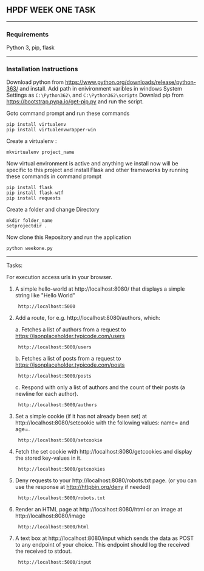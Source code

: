 **HPDF WEEK ONE TASK**
------------------


----------


### Requirements




 Python 3,
 pip, flask


----------


### Installation Instructions
Download python from https://www.python.org/downloads/release/python-363/ and install.
Add path in enivironment varibles in windows System Settings as `C:\Python362\` and `C:\Python362\scripts`
Downlad pip from https://bootstrap.pypa.io/get-pip.py and run the script.

Goto command prompt and run these commands

    pip install virtualenv
    pip install virtualenvwrapper-win

Create a virtualenv :

 

    mkvirtualenv project_name

 Now virtual environment is active  and anything we install now will be specific to this project and install Flask and other frameworks by running these commands in command prompt

 

    pip install flask
    pip install flask-wtf
    pip install requests
     

Create a folder and change Directory
 

    mkdir folder_name
    setprojectdir .

Now clone this Repository and run the application

    python weekone.py


----------


Tasks:


For execution access  urls in your browser.

1. A simple hello-world at http://localhost:8080/ that displays a simple string like "Hello World"

		http://localhost:5000

2. Add a route, for e.g. http://localhost:8080/authors, which:

	a. Fetches a list of authors from a request to https://jsonplaceholder.typicode.com/users

		http://localhost:5000/users

	b. Fetches a list of posts from a request to https://jsonplaceholder.typicode.com/posts

		http://localhost:5000/posts

	c. Respond with only a list of authors and the count of their posts (a newline for each author).

		http://localhost:5000/authors

3. Set a simple cookie (if it has not already been set) at http://localhost:8080/setcookie with the following values: name=<your-first-name> and age=<your-age>.

	    http://localhost:5000/setcookie

4. Fetch the set cookie with http://localhost:8080/getcookies and display the stored key-values in it.

		http://localhost:5000/getcookies

5. Deny requests to your http://localhost:8080/robots.txt page. (or you can use the response at http://httpbin.org/deny if needed)

		http://localhost:5000/robots.txt

6. Render an HTML page at http://localhost:8080/html or an image at http://localhost:8080/image

		http://localhost:5000/html

7. A text box at http://localhost:8080/input which sends the data as POST to any endpoint of your choice. This endpoint should log the received the received to stdout.

		http://localhost:5000/input
